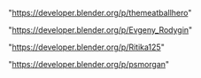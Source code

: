"https://developer.blender.org/p/themeatballhero"

"https://developer.blender.org/p/Evgeny_Rodygin"

"https://developer.blender.org/p/Ritika125"

"https://developer.blender.org/p/psmorgan"


